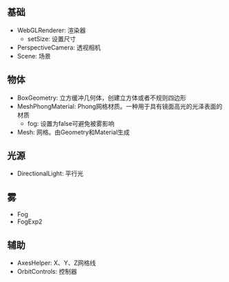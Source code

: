 ## 基础
* WebGLRenderer: 渲染器
    * setSize: 设置尺寸
* PerspectiveCamera: 透视相机
* Scene: 场景

## 物体
* BoxGeometry: 立方缓冲几何体，创建立方体或者不规则四边形
* MeshPhongMaterial: Phong网格材质。一种用于具有镜面高光的光泽表面的材质
    * fog: 设置为false可避免被雾影响
* Mesh: 网格。由Geometry和Material生成

## 光源
* DirectionalLight: 平行光

## 雾
* Fog
* FogExp2

## 辅助
* AxesHelper: X、Y、Z网格线
* OrbitControls: 控制器